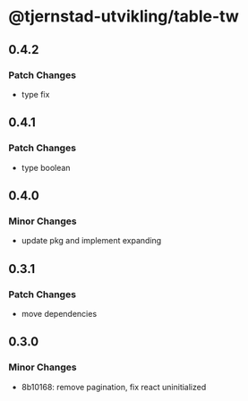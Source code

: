 # @tjernstad-utvikling/table-tw

## 0.4.2

### Patch Changes

- type fix

## 0.4.1

### Patch Changes

- type boolean

## 0.4.0

### Minor Changes

- update pkg and implement expanding

## 0.3.1

### Patch Changes

- move dependencies

## 0.3.0

### Minor Changes

- 8b10168: remove pagination, fix react uninitialized
